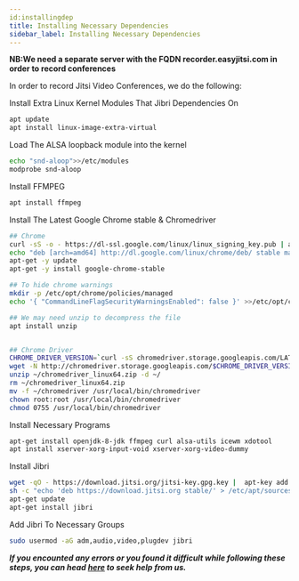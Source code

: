 ```yaml
---
id:installingdep 
title: Installing Necessary Dependencies
sidebar_label: Installing Necessary Dependencies
---
```


<!-- Global site tag (gtag.js) - Google Analytics -->
<script async src="https://www.googletagmanager.com/gtag/js?id=UA-163579416-2"></script>
<script>
  window.dataLayer = window.dataLayer || [];
  function gtag(){dataLayer.push(arguments);}
  gtag('js', new Date());

  gtag('config', 'UA-163579416-2');
</script>

**NB:We need a separate server with the FQDN recorder.easyjitsi.com in order to record conferences**

In order to record Jitsi Video Conferences, we do the following:

Install Extra Linux Kernel Modules That Jibri Dependencies On

```bash
apt update
apt install linux-image-extra-virtual
```

Load The ALSA loopback module into the kernel

```bash
echo "snd-aloop">>/etc/modules
modprobe snd-aloop
```

Install FFMPEG

```bash
apt install ffmpeg
```

Install The Latest Google Chrome stable & Chromedriver

```bash
## Chrome
curl -sS -o - https://dl-ssl.google.com/linux/linux_signing_key.pub | apt-key add
echo "deb [arch=amd64] http://dl.google.com/linux/chrome/deb/ stable main" > /etc/apt/sources.list.d/google-chrome.list
apt-get -y update
apt-get -y install google-chrome-stable

## To hide chrome warnings
mkdir -p /etc/opt/chrome/policies/managed
echo '{ "CommandLineFlagSecurityWarningsEnabled": false }' >>/etc/opt/chrome/policies/managed/managed_policies.json

## We may need unzip to decompress the file
apt install unzip


## Chrome Driver
CHROME_DRIVER_VERSION=`curl -sS chromedriver.storage.googleapis.com/LATEST_RELEASE`
wget -N http://chromedriver.storage.googleapis.com/$CHROME_DRIVER_VERSION/chromedriver_linux64.zip -P ~/
unzip ~/chromedriver_linux64.zip -d ~/
rm ~/chromedriver_linux64.zip
mv -f ~/chromedriver /usr/local/bin/chromedriver
chown root:root /usr/local/bin/chromedriver
chmod 0755 /usr/local/bin/chromedriver
```

Install Necessary Programs

```bash
apt-get install openjdk-8-jdk ffmpeg curl alsa-utils icewm xdotool
apt install xserver-xorg-input-void xserver-xorg-video-dummy
```

Install Jibri

```bash
wget -qO - https://download.jitsi.org/jitsi-key.gpg.key |  apt-key add -
sh -c "echo 'deb https://download.jitsi.org stable/' > /etc/apt/sources.list.d/jitsi-stable.list"
apt-get update
apt-get install jibri
```

Add Jibri To Necessary Groups

```bash
sudo usermod -aG adm,audio,video,plugdev jibri
```

**_If you encounted any errors or you found it difficult while following these steps, you can head [here](https://docs.easyjitsi.com/docs/help) to seek help from us._**
